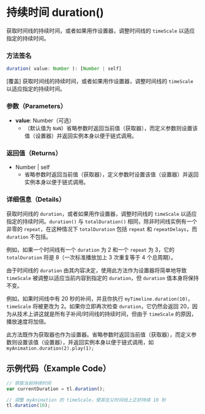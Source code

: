# 持续时间 duration()

获取时间线的持续时间，或者如果用作设置器，调整时间线的 `timeScale` 以适应指定的持续时间。

### 方法签名

```typescript
duration( value: Number ): [Number | self]
```

[覆盖] 获取时间线的持续时间，或者如果用作设置器，调整时间线的 `timeScale` 以适应指定的持续时间。

### 参数（Parameters）

- **value**: Number（可选）
  - （默认值为 `NaN`）省略参数时返回当前值（获取器），而定义参数则设置该值（设置器）并返回实例本身以便于链式调用。

### 返回值（Returns）

- Number | self
  - 省略参数时返回当前值（获取器），定义参数时设置该值（设置器）并返回实例本身以便于链式调用。

### 详细信息（Details）

获取时间线的 `duration`，或者如果用作设置器，调整时间线的 `timeScale` 以适应指定的持续时间。`duration()` 与 `totalDuration()` 相同，除非时间线实例有一个非零的 `repeat`，在这种情况下 `totalDuration` 包括 `repeat` 和 `repeatDelays`，而 `duration` 不包括。

例如，如果一个时间线有一个 `duration` 为 2 和一个 `repeat` 为 3，它的 `totalDuration` 将是 8（一次标准播放加上 3 次重复等于 4 个总周期）。

由于时间线的 `duration` 由其内容决定，使用此方法作为设置器将简单地导致 `timeScale` 被调整以适应当前内容到指定的 `duration`，但 `duration` 值本身将保持不变。

例如，如果时间线中有 20 秒的补间，并且你执行 `myTimeline.duration(10)`，`timeScale` 将被更改为 2。如果你立即再次检查 `duration`，它仍然会返回 20，因为从技术上讲这就是所有子补间/时间线的持续时间，但由于 `timeScale` 的原因，播放速度将加倍。

此方法既作为获取器也作为设置器。省略参数时返回当前值（获取器），而定义参数则设置该值（设置器），并返回实例本身以便于链式调用，如 `myAnimation.duration(2).play(1);`

## 示例代码（Example Code）

```javascript
// 获取当前持续时间
var currentDuration = tl.duration();

// 调整 myAnimation 的 timeScale，使其在父时间线上正好持续 10 秒
tl.duration(10);
```
